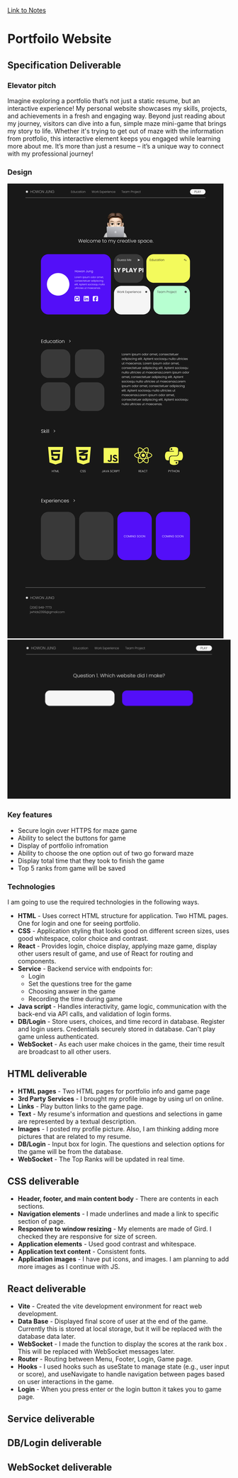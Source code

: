 [Link to Notes](./notes.md)

# **Portfoilo Website**

## **Specification Deliverable**

### **Elevator pitch**

Imagine exploring a portfolio that’s not just a static resume, but an interactive experience! My personal website showcases my skills, projects, and achievements in a fresh and engaging way. Beyond just reading about my journey, visitors can dive into a fun, simple maze mini-game that brings my story to life. Whether it's trying to get out of maze with the information from protfolio, this interactive element keeps you engaged while learning more about me. It’s more than just a resume – it’s a unique way to connect with my professional journey!

### **Design**
![Desktop1](./public/imgs/Desktop1.jpg)
![Desktop2](./public/imgs/Desktop2.jpg)

### **Key features**
- Secure login over HTTPS for maze game
- Ability to select the buttons for game
- Display of portfolio infromation
- Ability to choose the one option out of two go forward maze
- Display total time that they took to finish the game
- Top 5 ranks from game will be saved

### **Technologies**

I am going to use the required technologies in the following ways.

- **HTML** - Uses correct HTML structure for application. Two HTML pages. One for login and one for seeing portfolio.
- **CSS** - Application styling that looks good on different screen sizes, uses good whitespace, color choice and contrast.
- **React** - Provides login, choice display, applying maze game, display other users result of game, and use of React for routing and components.
- **Service** - Backend service with endpoints for:
  - Login
  - Set the questions tree for the game
  - Choosing answer in the game
  - Recording the time during game
- **Java script** - Handles interactivity, game logic, communication with the back-end via API calls, and validation of login forms.
- **DB/Login** - Store users, choices, and time record in database. Register and login users. Credentials securely stored in database. Can't play game unless authenticated.
- **WebSocket** - As each user make choices in the game, their time result are broadcast to all other users.


## **HTML deliverable**
- **HTML pages** - Two HTML pages for portfolio info and game page
- **3rd Party Services** - I brought my profile image by using url on online.
- **Links** - Play button links to the game page.
- **Text** - My resume's information and questions and selections in game are represented by a textual description.
- **Images** - I posted my profile picture. Also, I am thinking adding more pictures that are related to my resume.
- **DB/Login** - Input box for login. The questions and selection options for the game will be from the database.
- **WebSocket** - The Top Ranks will be updated in real time.

## **CSS deliverable**

- **Header, footer, and main content body** - There are contents in each sections.
- **Navigation elements** - I made underlines and made a link to specific section of page.
- **Responsive to window resizing** - My elements are made of Gird. I checked they are responsive for size of screen.
- **Application elements** - Used good contrast and whitespace.
- **Application text content** - Consistent fonts.
- **Application images** - I have put icons, and images. I am planning to add more images as I continue with JS.

## **React deliverable**

- **Vite** - Created the vite development environment for react web development.
- **Data Base** - Displayed final score of user at the end of the game. Currently this is stored at local storage, but it will be replaced with the database data later.
- **WebSocket** - I made the function to display the scores at the rank box . This will be replaced with WebSocket messages later.
- **Router** - Routing between Menu, Footer, Login, Game page.
- **Hooks** - I used hooks such as useState to manage state (e.g., user input or score), and useNavigate to handle navigation between pages based on user interactions in the game.
- **Login** - When you press enter or the login button it takes you to game page.


## **Service deliverable**

## **DB/Login deliverable**

## **WebSocket deliverable**
